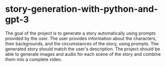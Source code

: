 # story-generation-with-python-and-gpt-3
The goal of the project is to generate a story automatically using prompts provided by the user. The user provides information about the characters, their backgrounds, and the circumstances of the story, using prompts. The generated story should match the user's description. The project should be able to generate images and audio for each scene of the story and combine them into a complete video.
